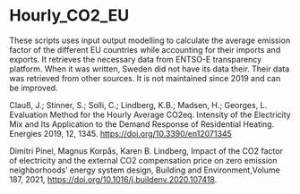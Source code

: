 # Hourly_CO2_EU

These scripts uses input output modelling to calculate the average emission factor of the different EU countries while accounting for their imports and exports. 
It retrieves the necessary data from ENTSO-E transparency platform.
When it was written, Sweden did not have its data their. Their data was retrieved from other sources.
It is not maintained since 2019 and can be improved.

Clauß, J.; Stinner, S.; Solli, C.; Lindberg, K.B.; Madsen, H.; Georges, L. 
Evaluation Method for the Hourly Average CO2eq. Intensity of the Electricity Mix and Its Application to the Demand Response of Residential Heating. 
Energies 2019, 12, 1345. 
https://doi.org/10.3390/en12071345

Dimitri Pinel, Magnus Korpås, Karen B. Lindberg,
Impact of the CO2 factor of electricity and the external CO2 compensation price on zero emission neighborhoods’ energy system design,
Building and Environment,Volume 187, 2021,
https://doi.org/10.1016/j.buildenv.2020.107418.

